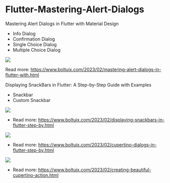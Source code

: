 # Flutter-Mastering-Alert-Dialogs
Mastering Alert Dialogs in Flutter with Material Design

* Info Dialog
* Confirmation Dialog
* Single Choice Dialog
* Multiple Choice Dialog

<img  src="https://blogger.googleusercontent.com/img/b/R29vZ2xl/AVvXsEhXqZcB3d82YM3cFX6ZD9EzmH1rODFJVOx2A9sOoWp1HK0h7fJDaELBD4qB7MClAqZVSNor-7VGMMBJTddDVS44jmX4mYT3jYS5oPvtKTDBbQoNyDiR-QR01CrTuC_Gvd5ImciXUTzEDDami2WYPbJZt-uRYX-u9A4xA0Ur6oOm4NhqSHcuTzMDtZXB/s16000/dialog.jpg">

Read more:
https://www.boltuix.com/2023/02/mastering-alert-dialogs-in-flutter-with.html


Displaying SnackBars in Flutter: A Step-by-Step Guide with Examples
* Snackbar
* Custom Snackbar

<img  src="https://blogger.googleusercontent.com/img/b/R29vZ2xl/AVvXsEjLlSs5GDocH1a1C35mV4vswic8iWSNLX7dPmRVZTQKtvagBWqrvFBhdimhTx8sYzOEUDgef1KW3dbrGjjlgeAM9g5pr6dy_7hcYAJJHCzNw8jHWt-QAwraD-2lIeTAcL1_MX6A1kjwh6-BmMnDZNv2RLlJNz43mQqszQGHAyWoqz7SU9jcTz0G7GFT/s16000/snackbar.jpg">

* Read more:
https://www.boltuix.com/2023/02/displaying-snackbars-in-flutter-step-by.html

<img  src="https://blogger.googleusercontent.com/img/b/R29vZ2xl/AVvXsEiEipvVEiA11Hx1KWV0oBkayRStluw7ZwZxL02eOhTEq7qRAgwaPPMF8EzoY1icOSvFhZMwpqeZ_XChtJiEvW1abAqjC2ausCUyJzm1zVROQLGqICy99JBtlMJZgrqRjdWGDcZPy89od3Fe8goB1dzR0nRhCx4jSlBTFpr-23saUwrCDAa9dJZcynYS/s1280/bolt%20uix%20ios%20dialog.JPG">

* Read more:
https://www.boltuix.com/2023/02/cupertino-dialogs-in-flutter-step-by.html

<img  src="https://blogger.googleusercontent.com/img/b/R29vZ2xl/AVvXsEiGkun4XpV3TMd6Mzyr5AwEeYLrXGUY4usHHlYrXBWtgVFfmtd7YwFwFl8GIjz-Zj4EzbuT9Uvk8i-JJTWN9Pnr7cxMajY6mXcauYShAjI0vJTnuPxgPY2Ja2VwVyDB2_SXTX44fRYDKae2FmB6tIykefM3JoV5hnNBdRPBZWthehkWQI83ZzEvaJCM/s1280/IOS%20-%20action%20sheet.JPG">

* Read more:
  https://www.boltuix.com/2023/02/creating-beautiful-cupertino-action.html